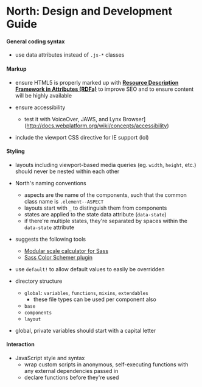 # North: Design and Development Guide

#### General coding syntax

* use data attributes instead of `.js-*` classes

#### Markup

* ensure HTML5 is properly marked up with __[Resource Description Framework in Attributes (RDFa)](http://www.w3.org/TR/rdfa-primer/)__ to improve SEO and to ensure content will be highly available

* ensure accessibility
  - test it with VoiceOver, JAWS, and Lynx Browser](http://docs.webplatform.org/wiki/concepts/accessibility)

* include the viewport CSS directive for IE support (lol)

#### Styling

* layouts including viewport-based media queries (eg. `width`, `height`, etc.) should never be nested within each other

* North's naming conventions
  - aspects are the name of the components, such that the common class name is `.element--ASPECT`
  - layouts start with `_` to distinguish them from components
  - states are applied to the state data attribute (`data-state`)
  - if there're multiple states, they're separated by spaces within the `data-state` attribute

* suggests the following tools
  - [Modular scale calculator for Sass](https://github.com/modularscale/modularscale-sass)
  - [Sass Color Schemer plugin](https://github.com/at-import/color-schemer)

* use `default!` to allow default values to easily be overridden

* directory structure
  - `global`: `variables`, `functions`, `mixins`, `extendables`
    + these file types can be used per component also
  - `base`
  - `components`
  - `layout`

* global, private variables should start with a capital letter

#### Interaction

* JavaScript style and syntax
  - wrap custom scripts in anonymous, self-executing functions with any external dependencies passed in
  - declare functions before  they're used
